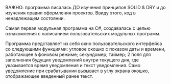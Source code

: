ВАЖНО: программа писалась ДО изучения принципов SOLID & DRY и до изучения правил оформления проектов. Ввиду этого, код в ненадлежащем состоянии.

Самая первая модульная программа на C#, создавалась с целью ознакомления с написанием пользовательских модульных программ.

Программа представляет из себя окно пользовательского интерфейса со следующими функциями: угловое окошко с показом даты и времени, работающее
в фоновом режиме; секундомер; таймер; 2 поля для заполнения будущих уведомлений внутри текущего дня, где указывается время уведомления и 
текст уведомления. Само уведомление при срабатывании вызывает в углу экрана окошко, отображающее введенный ранее текст.
